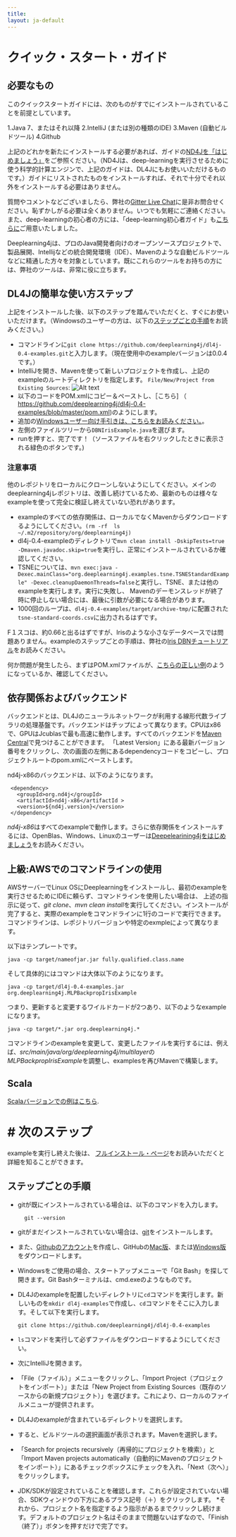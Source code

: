 ```yaml
---
title:
layout: ja-default
---
```


クイック・スタート・ガイド
=========================================

## 必要なもの

このクイックスタートガイドには、次のものがすでにインストールされていることを前提としています。

1.Java 7、またはそれ以降
2.IntelliJ (または別の種類のIDE)
3.Maven (自動ビルドツール)
4.Github
 
上記のどれかを新たにインストールする必要があれば、ガイドの[ND4Jを「はじめましょう」](http://nd4j.org/getstarted.html)をご参照ください。（ND4Jは、deep-learningを実行させるために使う科学的計算エンジンで、上記のガイドは、DL4Jにもお使いいただけるものです。）ガイドにリストされたものをインストールすれば、それで十分でそれ以外をインストールする必要はありません。 

質問やコメントなどございましたら、弊社の[Gitter Live Chat](https://gitter.im/deeplearning4j/deeplearning4j)に是非お問合せください。恥ずかしがる必要は全くありません。いつでも気軽にご連絡ください。また、deep-learningの初心者の方には、「deep-learning初心者ガイド」も[こちらに](../deeplearningforbeginners.html)ご用意いたしました。 

Deeplearning4jは、プロのJava開発者向けのオープンソースプロジェクトで、製品展開、Intellijなどの統合開発環境（IDE）、Mavenのような自動ビルドツールなどに精通した方々を対象としています。既にこれらのツールをお持ちの方には、弊社のツールは、非常に役に立ちます。

## DL4Jの簡単な使い方ステップ

上記をインストールした後、以下のステップを踏んでいただくと、すぐにお使いいただけます。（Windowsのユーザーの方は、以下の[ステップごとの手順](#walk)をお読みください。）

* コマンドラインに`git clone https://github.com/deeplearning4j/dl4j-0.4-examples.git`と入力します。（現在使用中のexampleバージョンは0.0.4です。）
* IntelliJを開き、Mavenを使って新しいプロジェクトを作成し、上記のexampleのルートディレクトリを指定します。 `File/New/Project from Existing Sources`:
![Alt text](../img/IntelliJ_New_Project.png)
* 以下のコードをPOM.xmlにコピー＆ペーストし、［こちら] （ https://github.com/deeplearning4j/dl4j-0.4-examples/blob/master/pom.xml)のようにします。 
* 追加の[Windowsユーザー向け手引きは、こちらをお読みください。](../gettingstarted.html#windows)。 
* 左側のファイルツリーから`DBNIrisExample.java`を選びます。
* runを押すと、完了です！（ソースファイルを右クリックしたときに表示される緑色のボタンです。)

### 注意事項

他のレポジトリをローカルにクローンしないようにしてください。メインのdeeplearning4jレポジトリは、改善し続けているため、最新のものは様々なexampleを使って完全に検証し終えていない恐れがあります。 
* exampleのすべての依存関係は、ローカルでなくMavenからダウンロードするようにしてください。`(rm -rf  ls ~/.m2/repository/org/deeplearning4j)`
* dl4j-0.4-exampleのディレクトリで`mvn clean install -DskipTests=true -Dmaven.javadoc.skip=true`を実行し、正常にインストールされているか確認してください。
* TSNEについては、`mvn exec:java -Dexec.mainClass="org.deeplearning4j.examples.tsne.TSNEStandardExample" -Dexec.cleanupDaemonThreads=false`と実行し、TSNE、または他のexampleを実行します。実行に失敗し、 Mavenのデーモンスレッドが終了時に停止しない場合には、最後に引数が必要になる場合があります。
* 1000回のループは、`dl4j-0.4-examples/target/archive-tmp/`に配置された`tsne-standard-coords.csv`に出力されるはずです。

F１スコは、約0.66と出るはずですが、Irisのような小さなデータベースでは問題ありません。exampleのステップごとの手順は、弊社の[Iris DBNチュートリアル](../iris-flower-dataset-tutorial.html)をお読みください。

何か問題が発生したら、まずはPOM.xmlファイルが、[こちらの正しい例](https://github.com/deeplearning4j/dl4j-0.4-examples/blob/master/pom.xml)のようになっているか、確認してください。 

## 依存関係およびバックエンド

バックエンドとは、DL4Jのニューラルネットワークが利用する線形代数ライブラリの処理基盤です。バックエンドはチップによって異なります。CPUはx86で、GPUはJcublasで最も高速に動作します。すべてのバックエンドを[Maven Central](https://search.maven.org)で見つけることができます。 「Latest Version」にある最新バージョン番号をクリックし、次の画面の左側にあるdependencyコードをコピーし、プロジェクトルートのpom.xmlにペーストします。 

nd4j-x86のバックエンドは、以下のようになります。

     <dependency>
       <groupId>org.nd4j</groupId>
       <artifactId>nd4j-x86</artifactId >
       <version>${nd4j.version}</version>
     </dependency>

*nd4j-x86*はすべてのexampleで動作します。さらに依存関係をインストールするには、OpenBlas、Windows、Linuxのユーザーは[Deepelearining4jをはじめましょう](../gettingstarted.html#open)をお読みください。

## 上級:AWSでのコマンドラインの使用

AWSサーバーでLinux OSにDeeplearningをインストールし、最初のexampleを実行させるためにIDEに頼らず、コマンドラインを使用したい場合は、 上述の指示に従って、*git clone*、*mvn clean install*を実行してください。インストールが完了すると、実際のexampleをコマンドラインに1行のコードで実行できます。コマンドラインは、レポジトリバージョンや特定のexmpleによって異なります。 

以下はテンプレートです。

    java -cp target/nameofjar.jar fully.qualified.class.name

そして具体的にはコマンドは大体以下のようになります。

    java -cp target/dl4j-0.4-examples.jar org.deeplearning4j.MLPBackpropIrisExample

つまり、更新すると変更するワイルドカードが2つあり、以下のようなexampleになります。

    java -cp target/*.jar org.deeplearning4j.*

コマンドラインのexampleを変更して、変更したファイルを実行するには、例えば、*src/main/java/org/deeplearning4j/multilayer*の*MLPBackpropIrisExample*を調整し、examplesを再びMavenで構築します。 

## Scala 

[Scalaバージョンでの例はこちら](https://github.com/kogecoo/dl4j-0.4-examples-scala).

# # 次のステップ

exampleを実行し終えた後は、 [フルインストール・ページ](../gettingstarted.html)をお読みいただくと詳細を知ることができます。 

## <a name="walk">ステップごとの手順</a>

* gitが既にインストールされている場合は、以下のコマンドを入力します。

		git --version 

* gitがまだインストールされていない場合は、[git](https://git-scm.herokuapp.com/book/en/v2/Getting-Started-Installing-Git)をインストールします。 
* また、[Githubのアカウント]( https://github.com/join)を作成し、GitHubの[Mac版](https://mac.github.com/)、または[Windows版]( https://windows.github.com/)をダウンロードします。 
* Windowsをご使用の場合、スタートアップメニューで「Git Bash」を探して開きます。Git Bashターミナルは、cmd.exeのようなものです。
* DL4Jのexampleを配置したいディレクトリに`cd`コマンドを実行します。新しいものを`mkdir dl4j-examples`で作成し、`cd`コマンドをそこに入力します。そして以下を実行します。

    `git clone https://github.com/deeplearning4j/dl4j-0.4-examples`

* `ls`コマンドを実行して必ずファイルをダウンロードするようにしてください。 
* 次にIntelliJを開きます。 
* 「File（ファイル）」メニューをクリックし、「Import Project（プロジェクトをインポート）」または「New Project from Existing Sources（既存のソースからの新規プロジェクト）」を選びます。これにより、ローカルのファイルメニューが提供されます。 
* DL4Jのexampleが含まれているディレクトリを選択します。 
* すると、ビルドツールの選択画面が表示されます。Mavenを選択します。 
* 「Search for projects recursively（再帰的にプロジェクトを検索）」と「Import Maven projects automatically（自動的にMavenのプロジェクトをインポート）」にあるチェックボックスにチェックを入れ、「Next（次へ）」をクリックします。 
* JDK/SDKが設定されていることを確認します。これらが設定されていない場合、SDKウィンドウの下方にあるプラス記号（＋）をクリックします。 
*それから、プロジェクト名を指定するよう指示があるまでクリックし続けます。デフォルトのプロジェクト名はそのままで問題ないはずなので、「Finish（終了）」ボタンを押すだけで完了です。

